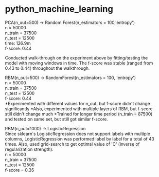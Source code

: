 # python_machine_learning

<p>
PCA(n_out=500) -> Random Forest(n_estimators = 100,'entropy') <br/>
n = 50000 <br/>
n_train = 37500 <br/>
n_test = 12500 <br/>
time: 126.9m <br/>
f-score: 0.44 <br/>
<p/>

<p>
Conducted walk-through on the experiment above by fitting/testing the model with moving windows in time. 
The f-score was stable (ranged from 0.43 to 0.44) throughout the walkthrough.
<p/>
<p>
RBM(n_out=500) -> RandomForest(n_estimators = 100, 'entropy')<br/>
n = 50000<br/>
n_train = 37500<br/>
n_test = 12500<br/>
f-score: 0.44<br/>
*Experimented with different values for n_out, but f-score didn't change significantly
*Also, experimented with multiple layers of RBM, but f-score still didn't change much
*Trained for longer time period (n_train = 87500) and tested on same set, but still got similar f-score.
<p/>
<p>
RBM(n_out=1000) -> LogisticRegression<br/>
Since sklearn's LogisticRegression does not support labels with multiple columns, LogisticRegression was performed label by label for a total of 43 times. 
Also, used grid-search to get optimal value of 'C' (inverse of regularization strength).<br/>
n = 50000<br/>
n_train = 37500<br/>
n_test = 12500<br/>
f-score = 0.36<br/>
<p/>












